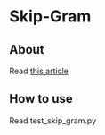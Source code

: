 # Skip-Gram

## About
Read [this article](http://en.wikipedia.org/wiki/N-gram#Skip-Gram)

## How to use
Read test_skip_gram.py
